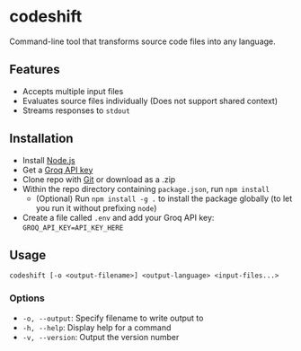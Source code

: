 # codeshift

Command-line tool that transforms source code files into any language.

## Features

- Accepts multiple input files
- Evaluates source files individually (Does not support shared context)
- Streams responses to `stdout`

## Installation

- Install [Node.js](https://nodejs.org/en)
- Get a [Groq API key](https://console.groq.com/keys)
- Clone repo with [Git](https://git-scm.com/) or download as a .zip
- Within the repo directory containing `package.json`, run `npm install`
  - (Optional) Run `npm install -g .` to install the package globally (to let you run it without prefixing `node`)
- Create a file called `.env` and add your Groq API key: `GROQ_API_KEY=API_KEY_HERE`

## Usage

`codeshift [-o <output-filename>] <output-language> <input-files...>`

### Options

- `-o, --output`: Specify filename to write output to
- `-h, --help`: Display help for a command
- `-v, --version`: Output the version number
